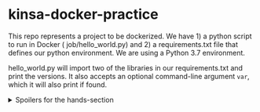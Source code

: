 # kinsa-docker-practice
This repo represents a project to be dockerized. We have 1) a python script to run in Docker ( job/hello_world.py) and 2) a requirements.txt file that defines our python environment. We are using a Python 3.7 environment.

hello_world.py will import two of the libraries in our requirements.txt and print the versions. It also accepts an optional command-line argument `var`, which it will also print if found.

<details>
  <summary>Spoilers for the hands-section</summary>
  <br>
  
  1. ```touch Dockerfile``` -- creates an empty Dockerfile
  
  2. Dockerfile
  ```
FROM python:3.7
RUN apt-get update -yqq \ 
    && apt-get upgrade -yqq \ 
    && apt-get install -yqq --no-install-recommends supervisor \ 
    && apt-get -y autoremove \
    && apt-get -y clean \
    && rm -rf /var/lib/apt/lists/*
COPY requirements.txt requirements.txt
RUN pip install -U pip
RUN pip install -r requirements.txt

RUN rm -rf /root/.cache

COPY job /job
WORKDIR /job
CMD ["python", "hello_world.py", "--var", "foo"]
```
3. ```docker build --platform linux/amd64 -t demo``` -- platform arg is needed for M1/M2 chip compatibility
4. ```docker run demo``` -- runs CMD from Dockerfile
5. ```docker run -it demo bash``` -- `-it`=interactive mode -- ```docker run -it <image>:<tag> <cmd>```
6. ```python hello_world.py --var bar```
</details>
